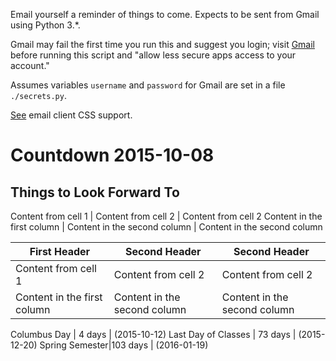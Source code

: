 Email yourself a reminder of things to come. Expects to be sent from
Gmail using Python 3.*.

Gmail may fail the first time you run this and suggest you login;
visit [Gmail](https://support.google.com/mail/answer/78754)
before running this script and "allow less secure apps access to
your account."

Assumes variables `username` and `password` for Gmail are set in a
file `./secrets.py`.

[See](https://www.campaignmonitor.com/css/) email client CSS support.

# Countdown 2015-10-08

## Things to Look Forward To

Content from cell 1 | Content from cell 2 | Content from cell 2
Content in the first column | Content in the second column | Content in the second column

First Header | Second Header | Second Header
------------ | ------------- | -------------
Content from cell 1 | Content from cell 2 | Content from cell 2
Content in the first column | Content in the second column | Content in the second column

Columbus Day | 4 days | (2015-10-12)
Last Day of Classes | 73 days | (2015-12-20)
Spring Semester|103 days | (2016-01-19)

